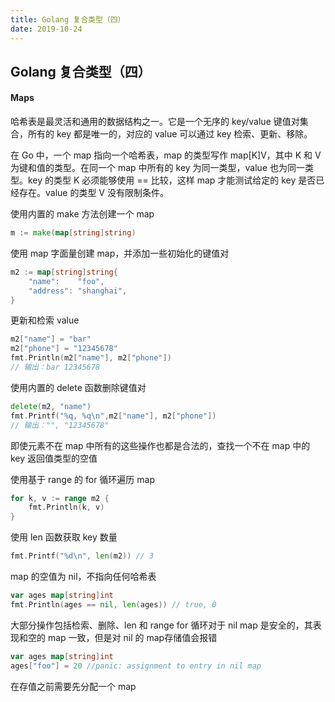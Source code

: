 ```yaml
---
title: Golang 复合类型（四）
date: 2019-10-24
---
```


## Golang 复合类型（四）



#### Maps

哈希表是最灵活和通用的数据结构之一。它是一个无序的 key/value 键值对集合，所有的 key 都是唯一的，对应的 value 可以通过 key 检索、更新、移除。

在 Go 中，一个 map 指向一个哈希表，map 的类型写作 map[K]V，其中 K 和 V 为键和值的类型。在同一个 map 中所有的 key 为同一类型，value 也为同一类型。key 的类型 K 必须能够使用 == 比较，这样 map 才能测试给定的 key 是否已经存在。value 的类型 V 没有限制条件。


使用内置的 make 方法创建一个 map
```go
m := make(map[string]string)
```
使用 map 字面量创建 map，并添加一些初始化的键值对
```go
m2 := map[string]string{
    "name":    "foo",
    "address": "shanghai",
}
```
更新和检索 value

```go
m2["name"] = "bar"
m2["phone"] = "12345678"
fmt.Println(m2["name"], m2["phone"])
// 输出：bar 12345678
```

使用内置的 delete 函数删除键值对

```go
delete(m2, "name")
fmt.Printf("%q, %q\n",m2["name"], m2["phone"])
// 输出："", "12345678"
```

即使元素不在 map 中所有的这些操作也都是合法的，查找一个不在 map 中的 key 返回值类型的空值


使用基于 range 的 for 循环遍历 map

```go
for k, v := range m2 {
    fmt.Println(k, v)
}
```

使用 len 函数获取 key 数量

```go
fmt.Printf("%d\n", len(m2)) // 3
```

map 的空值为 nil，不指向任何哈希表
```go
var ages map[string]int
fmt.Println(ages == nil, len(ages)) // true, 0
```
大部分操作包括检索、删除、len 和 range for 循环对于 nil map 是安全的，其表现和空的 map 一致，但是对 nil 的 map存储值会报错

```go
var ages map[string]int
ages["foo"] = 20 //panic: assignment to entry in nil map
```
在存值之前需要先分配一个 map

